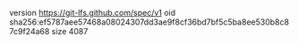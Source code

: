 version https://git-lfs.github.com/spec/v1
oid sha256:ef5787aee57468a08024307dd3ae9f8cf36bd7bf5c5ba8ee530b8c87c9f24a68
size 4087
